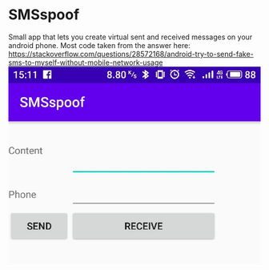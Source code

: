 # SMSspoof
Small app that lets you create virtual sent and received messages on your android phone.
Most code taken from the answer here:
https://stackoverflow.com/questions/28572168/android-try-to-send-fake-sms-to-myself-without-mobile-network-usage
![Screenshot](/screenshot.jpg)
